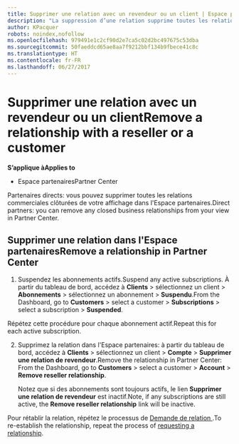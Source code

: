 ```yaml
---
title: Supprimer une relation avec un revendeur ou un client | Espace partenaires
description: "La suppression d’une relation supprime toutes les relations commerciales clôturées de votre affichage dans l'Espace partenaires."
author: KPacquer
robots: noindex,nofollow
ms.openlocfilehash: 979491e1c2cf90d2e7ca5c02d2bc497675c53dba
ms.sourcegitcommit: 50faeddcd65ae8aa7f9212bbf134b9fbece41c8c
ms.translationtype: HT
ms.contentlocale: fr-FR
ms.lasthandoff: 06/27/2017
---
```

# <a name="remove-a-relationship-with-a-reseller-or-a-customer"></a><span data-ttu-id="07230-103">Supprimer une relation avec un revendeur ou un client</span><span class="sxs-lookup"><span data-stu-id="07230-103">Remove a relationship with a reseller or a customer</span></span>

**<span data-ttu-id="07230-104">S’applique à</span><span class="sxs-lookup"><span data-stu-id="07230-104">Applies to</span></span>**

-   <span data-ttu-id="07230-105">Espace partenaires</span><span class="sxs-lookup"><span data-stu-id="07230-105">Partner Center</span></span>

<span data-ttu-id="07230-106">Partenaires directs: vous pouvez supprimer toutes les relations commerciales clôturées de votre affichage dans l'Espace partenaires.</span><span class="sxs-lookup"><span data-stu-id="07230-106">Direct partners: you can remove any closed business relationships from your view in Partner Center.</span></span>

## <a name="remove-a-relationship-in-partner-center"></a><span data-ttu-id="07230-107">Supprimer une relation dans l'Espace partenaires</span><span class="sxs-lookup"><span data-stu-id="07230-107">Remove a relationship in Partner Center</span></span>

1.  <span data-ttu-id="07230-108">Suspendez les abonnements actifs.</span><span class="sxs-lookup"><span data-stu-id="07230-108">Suspend any active subscriptions.</span></span> <span data-ttu-id="07230-109">À partir du tableau de bord, accédez à **Clients** > sélectionnez un client > **Abonnements** > sélectionnez un abonnement > **Suspendu**.</span><span class="sxs-lookup"><span data-stu-id="07230-109">From the Dashboard, go to **Customers** > select a customer > **Subscriptions** > select a subscription > **Suspended**.</span></span> 

   <span data-ttu-id="07230-110">Répétez cette procédure pour chaque abonnement actif.</span><span class="sxs-lookup"><span data-stu-id="07230-110">Repeat this for each active subscription.</span></span>

2.  <span data-ttu-id="07230-111">Supprimez la relation dans l'Espace partenaires: à partir du tableau de bord, accédez à **Clients** > sélectionnez un client > **Compte** > **Supprimer une relation de revendeur**.</span><span class="sxs-lookup"><span data-stu-id="07230-111">Remove the relationship in Partner Center: From the Dashboard, go to **Customers** > select a customer > **Account** > **Remove reseller relationship**.</span></span>

    <span data-ttu-id="07230-112">Notez que si des abonnements sont toujours actifs, le lien **Supprimer une relation de revendeur** est inactif.</span><span class="sxs-lookup"><span data-stu-id="07230-112">Note, if any subscriptions are still active, the **Remove reseller relationship** link will be inactive.</span></span> 

<span data-ttu-id="07230-113">Pour rétablir la relation, répétez le processus de [Demande de relation ](request-a-relationship-with-a-customer.md).</span><span class="sxs-lookup"><span data-stu-id="07230-113">To re-establish the relationship, repeat the process of [requesting a relationship](request-a-relationship-with-a-customer.md).</span></span>
